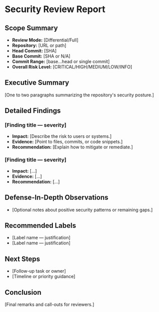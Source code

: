 # Security Review Report

## Scope Summary
- **Review Mode:** [Differential/Full]
- **Repository:** [URL or path]
- **Head Commit:** [SHA]
- **Base Commit:** [SHA or N/A]
- **Commit Range:** [base...head or single commit]
- **Overall Risk Level:** [CRITICAL/HIGH/MEDIUM/LOW/INFO]

## Executive Summary
[One to two paragraphs summarizing the repository's security posture.]

## Detailed Findings
### [Finding title — severity]
- **Impact:** [Describe the risk to users or systems.]
- **Evidence:** [Point to files, commits, or code snippets.]
- **Recommendation:** [Explain how to mitigate or remediate.]

### [Finding title — severity]
- **Impact:** [...]
- **Evidence:** [...]
- **Recommendation:** [...]

## Defense-In-Depth Observations
- [Optional notes about positive security patterns or remaining gaps.]

## Recommended Labels
- [Label name — justification]
- [Label name — justification]

## Next Steps
- [Follow-up task or owner]
- [Timeline or priority guidance]

## Conclusion
[Final remarks and call-outs for reviewers.]
